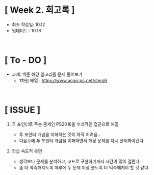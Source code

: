 # [ Week 2. 회고록 ]
- 최초 작성일: 10.12
- 업데이트 : 10.18

<br/>

# [ To - DO ]
- 과제: 백준 해당 알고리즘 문제 풀어보기
    - 1차원 배열 : https://www.acmicpc.net/step/6


<br/>

# [ ISSUE ]

1. 투 포인터로 푸는 문제인 PS2018을 수리적인 접근으로 해결
    - 투 포인터 개념을 이해하는 것이 아직 어려움..
    - 다음주에 투 포인터 개념을 이해하면서 해당 문제를 다시 풀어봐야겠다.


2. 학습 속도적 측면
    - 생각보다 문제를 분석하고, 코드로 구현하기까지 시간이 많이 걸린다.
    - 좀 더 익숙해지도록 하루에 두 문제 이상 풀도록 더 익숙해져야 할 것 같다.